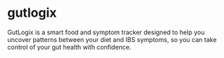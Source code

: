 # gutlogix
GutLogix is a smart food and symptom tracker designed to help you uncover patterns between your diet and IBS symptoms, so you can take control of your gut health with confidence.
